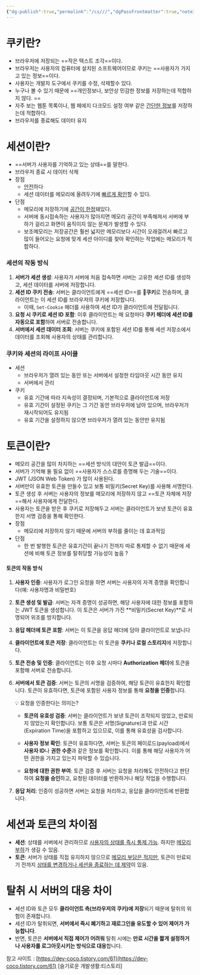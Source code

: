 ```yaml
---
{"dg-publish":true,"permalink":"/cs///","dgPassFrontmatter":true,"noteIcon":""}
---
```



# 쿠키란?
- 브라우저에 저장되는 ==작은 텍스트 조각==이다.
- 브라우저는 사용자의 컴퓨터에 설치된 소프트웨어이므로 쿠키는 ==사용자가 가지고 있는 정보==이다.
- 사용자는 개발자 도구에서 쿠키를 수정, 삭제할수 있다.
- 누구나 볼 수 있기 때문에 ==개인정보나, 보안상 민감한 정보를 저장하는데 적합하지 않다. ==
- 자주 보는 웹툰 목록이나, 웹 페에지 다크모드 설정 여부 같은 <u>간단한 정보</u>를 저장하는데 적합하다. 
- 브라우저를 종료해도 데이터 유지


# 세션이란?
- ==서버가 사용자를 기억하고 있는 상태==를 말한다. 
- 브라우저 종료 시 데이터 삭제
- 장점
	- <u>안전</u>하다
	- 세션 데이터를 메모리에 올려두기에 <u>빠르게 확인</u>할 수 있다. 
- 단점
	- 메모리에 저장하기에 <u>공간이 한정</u>돼있다. 
	- 서버에 동시접속하는 사용자가 많아지면 메모리 공간이 부족해져서 서버에 부하가 걸리고 화면이 움직이지 않는 문제가 발생할 수 있다. 
	- 보조메모리는 저장공간은 훨씬 넓지만 메모리보다 시간이 오래걸려서 빠르고 많이 들어오는 요청에 맞게 세션 아이디를 찾아 확인하는 작업에는 메모리가 적합하다.


### 세션의 작동 방식

1. **서버가 세션 생성**: 사용자가 서버에 처음 접속하면 서버는 고유한 세션 ID를 생성하고, 세션 데이터를 서버에 저장합니다.
2. **세션 ID 쿠키 전송**: 서버는 클라이언트에게 ==세션 ID==를 🍪**쿠키**로 전송하며, 클라이언트는 이 세션 ID를 브라우저의 쿠키에 저장합니다.
	- 이때, `Set-Cookie` 헤더를 사용하여 세션 ID가 클라이언트에 전달됩니다.
3. **요청 시 쿠키로 세션 ID 포함**: 이후 클라이언트는 매 요청마다 **쿠키 헤더에 세션 ID를 자동으로 포함**하여 서버로 전송합니다.
4. **서버에서 세션 데이터 조회**: 서버는 쿠키에 포함된 세션 ID를 통해 세션 저장소에서 데이터를 조회해 사용자의 상태를 관리합니다.

### 쿠키와 세션의 라이프 사이클


- 세션 
	- 브라우저가 열려 있는 동안 또는 서버에서 설정한 타임아웃 시간 동안 유지
	- 서버에서 관리
- 쿠키
	- 유효 기간에 따라 지속성이 결정되며, 기본적으로 클라이언트에 저장
	- 유효 기간이 설정된 쿠키는 그 기간 동안 브라우저에 남아 있으며, 브라우저가 재시작되어도 유지됨
	- 유효 기간을 설정하지 않으면 브라우저가 열려 있는 동안만 유지됨



# 토큰이란?
- 메모리 공간을 많이 차지하는 ==세션 방식의 대안이 토큰 발급==이다. 
- 서버가 기억해 둘 필요 없이 ==사용자가 스스로를 증명해 두는 기술==이다. 
-  JWT (JSON Web Token) 가 많이 사용된다.
- 서버만이 유효한 토큰을 만들수 있고 보통 비밀키(Secret Key)를 사용해 서명한다.
- 토큰 생성 후 서버는 사용자의 정보를 메모리에 저장하지 않고 ==토큰 자체에 저장==해서 사용자에게 전달한다.
- 사용자는 토큰을 받은 후 쿠키로 저장해두고 서버는 클라이언트가 보낸 토큰이 유효한지 서명 검증을 통해 확인한다.
- 장점
	- 메모리에 저장하지 않기 때문에 서버의 부하를 줄이는 데 효과적임
- 단점
	-  한 번 발행한 토큰은 유효기간이 끝나기 전까지 따로 통제할 수 없기 때문에 세션에 비해 토큰 정보를 탈취당할 가능성이 높음 ?

#### 토큰의 작동 방식

1. **사용자 인증**: 사용자가 로그인 요청을 하면 서버는 사용자의 자격 증명을 확인합니다(예: 사용자명과 비밀번호)

2. **토큰 생성 및 발급**: 서버는 자격 증명이 성공하면, 해당 사용자에 대한 정보를 포함하는 JWT 토큰을 생성합니다. 이 토큰은 서버가 가진 **비밀키(Secret Key)**로 서명되어 위조를 방지합니다.

3. **응답 헤더에 토큰 포함**: 서버는 이 토큰을 응답 헤더에 담아 클라이언트로 보냅니다
 
4. **클라이언트에 토큰 저장**: 클라이언트는 이 토큰을 **쿠키나 로컬 스토리지**에 저장합니다.
 
5. **토큰 전송 및 인증**: 클라이언트는 이후 요청 시마다 **Authorization 헤더**에 토큰을 포함해 서버로 전송합니다.
 
6. **서버에서 토큰 검증**: 서버는 토큰의 서명을 검증하여, 해당 토큰이 유효한지 확인합니다. 토큰이 유효하다면, 토큰에 포함된 사용자 정보를 통해 **요청을 인증**합니다.

	💡 요청을 인증한다는 의미는? 
	
	-  **토큰의 유효성 검증**: 서버는 클라이언트가 보낸 토큰이 조작되지 않았고, 만료되지 않았는지 확인합니다. 보통 토큰은 서명(Signature)과 만료 시간(Expiration Time)을 포함하고 있으므로, 이를 통해 유효성을 검사합니다.
	
	- **사용자 정보 확인**: 토큰이 유효하다면, 서버는 토큰의 페이로드(payload)에서 **사용자 ID**나 **권한 수준**과 같은 정보를 확인합니다. 이를 통해 해당 사용자가 어떤 권한을 가지고 있는지 파악할 수 있습니다.
	
	-  **요청에 대한 권한 부여**: 토큰 검증 후 서버는 요청을 처리해도 안전하다고 판단하여 **요청을 승인**하고, 요청된 데이터를 반환하거나 해당 작업을 수행합니다.
    
7. **응답 처리**: 인증이 성공하면 서버는 요청을 처리하고, 응답을 클라이언트에 반환합니다.



# 세션과 토큰의 차이점

- **세션**: 상태를 서버에서 관리하므로 <u>사용자의 상태를 즉시 통제 가능</u>. 하지만 <u>메모리 부하</u>가 생길 수 있음.
- **토큰**: 서버가 상태를 직접 유지하지 않으므로 <u>메모리 부담은 적지만</u>, 토큰이 만료되기 전까지 <u>상태를 변경하거나 세션을 종료하는 데 제약</u>이 있음.


# 탈취 시 서버의 대응 차이

- 세션 ID와 토큰 모두 **클라이언트 측(브라우저의 쿠키)에 저장**되기 때문에 탈취의 위험이 존재합니다.
- 세션 ID가 탈취되면, **서버에서 즉시 폐기하고 재로그인을 유도할 수 있어 제어가 가능합니다**.
- 반면, 토큰은 **서버에서 직접 제어가 어려워** 탈취 시에는 **만료 시간을 짧게 설정하거나 사용자를 로그아웃시키는 방식으로 대응**합니다.




참고 사이트 :  [https://dev-coco.tistory.com/61](https://dev-coco.tistory.com/61) [슬기로운 개발생활:티스토리]
